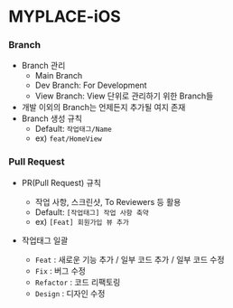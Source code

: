 # MYPLACE-iOS

### Branch
- Branch 관리
  - Main Branch
  - Dev Branch: For Development
  - View Branch: View 단위로 관리하기 위한 Branch들
- 개발 이외의 Branch는 언제든지 추가될 여지 존재
- Branch 생성 규칙
  - Default: `작업태그/Name`
  - ex) `feat/HomeView`

### Pull Request
- PR(Pull Request) 규칙
	- 작업 사항, 스크린샷, To Reviewers 등 활용
	- Default: `[작업태그] 작업 사항 축약`
	- ex) `[Feat] 회원가입 뷰 추가`

- 작업태그 일괄
	- `Feat` : 새로운 기능 추가 / 일부 코드 추가 / 일부 코드 수정
	- `Fix` : 버그 수정
	- `Refactor` : 코드 리팩토링
	- `Design` : 디자인 수정
